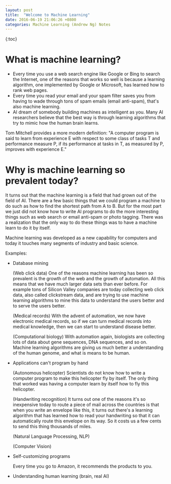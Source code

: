 ```yaml
---
layout: post
title:  "Welcome to Machine Learning"
date: 2016-06-19 21:06:26 +0800
categories: Machine Learning (Andrew Ng) Notes
---
```




{:toc}



# What is machine learning?

- Every time you use a web search engine like Google or Bing to search the Internet, one of the reasons that works so well is because a learning algorithm, one implemented by Google or Microsoft, has learned how to rank web pages.
- Every time you read your email and your spam filter saves you from having to wade through tons of spam emails (email anti-spam), that's also machine learning. 
- AI dream of somebody building machines as intelligent as you. Many AI researchers believe that the best way is through learning algorithms that try to mimic how the human brain learns.

Tom Mitchell provides a more modern definition: "A computer program is said to learn from experience E with respect to some class of tasks T and performance measure P, if its performance at tasks in T, as measured by P, improves with experience E."

# Why is machine learning so prevalent today?

It turns out that the machine learning is a field that had grown out of the field of AI. There are a few basic things that we could program a machine to do such as how to find the shortest path from A to B. But for the most part we just did not know how to write AI programs to do the more interesting things such as web search or email anti-spam or photo tagging. There was a realization that the only way to do these things was to have a machine learn to do it by itself. 

Machine learning was developed as a new capability for computers and today it touches many segments of industry and basic science. 

Examples:

- Database mining

  (Web click data) One of the reasons machine learning has been so prevalent is the growth of the web and the growth of automation. All this means that we have much larger data sets than ever before. For example tons of Silicon Valley companies are today collecting web click data, also called clickstream data, and are trying to use machine learning algorithms to mine this data to understand the users better and to serve the users better.

  (Medical records) With the advent of automation, we now have electronic medical records, so if  we can turn medical records into medical knowledge, then we can start to understand disease better. 

  (Computational biology) With automation again, biologists are collecting lots of data about gene sequences, DNA sequences, and so on. Machine learning algorithms are giving us much better a understanding of the human genome, and what is means to be human.

- Applications can't program by hand

  (Autonomous helicopter) Scientists do not know how to write a computer program to make this helicopter fly by itself. The only thing that worked was having a computer learn by itself how to fly this helicopter. 

  (Handwriting recognition) It turns out one of the reasons it's so inexpensive today to route a piece of mail across the countries is that when you write an envelope like this, it turns out there's a learning algorithm that has learned how to read your handwriting so that it can automatically route this envelope on its way. So it costs us a few cents to send this thing thousands of miles.

  (Natural Language Processing, NLP)

  (Computer Vision)

- Self-customizing programs

  Every time you go to Amazon, it recommends the products to you. 

- Understanding human learning (brain, real AI)




